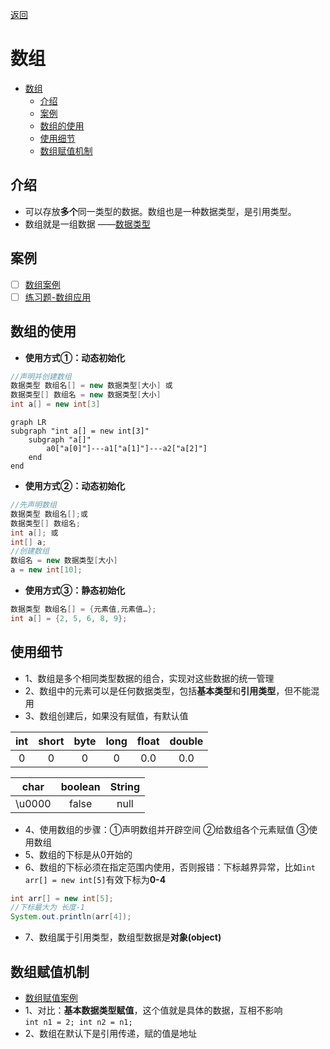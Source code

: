 [返回](数组、排序和查找.md)

# 数组
- [数组](#数组)
  - [介绍](#介绍)
  - [案例](#案例)
  - [数组的使用](#数组的使用)
  - [使用细节](#使用细节)
  - [数组赋值机制](#数组赋值机制)
## 介绍
- 可以存放**多个**同一类型的数据。数组也是一种数据类型，是引用类型。  
- 数组就是一组数据
——[数据类型](数据类型.md)

## 案例
- [ ] [数组案例](数组案例)
- [ ] [练习题-数组应用](练习题-数组应用.md)

## 数组的使用
- **使用方式①：动态初始化**
```java
//声明并创建数组
数据类型 数组名[] = new 数据类型[大小] 或
数据类型[] 数组名 = new 数据类型[大小] 
int a[] = new int[3]
```
```mermaid
graph LR
subgraph "int a[] = new int[3]"
    subgraph "a[]"
        a0["a[0]"]---a1["a[1]"]---a2["a[2]"]
    end
end
```

- **使用方式②：动态初始化**
```java
//先声明数组
数据类型 数组名[];或 
数据类型[] 数组名;
int a[]; 或
int[] a;
//创建数组
数组名 = new 数据类型[大小]
a = new int[10];
```
- **使用方式③：静态初始化**  
```java
数据类型 数组名[] = {元素值,元素值…};
int a[] = {2, 5, 6, 8, 9};
```

## 使用细节

- 1、数组是多个相同类型数据的组合，实现对这些数据的统一管理  
- 2、数组中的元素可以是任何数据类型，包括**基本类型**和**引用类型**，但不能混用
- 3、数组创建后，如果没有赋值，有默认值
<center>

|int|short|byte|long|float|double|
|:-:|:-:|:-:|:-:|:-:|:-:|
|0|0|0|0|0.0|0.0|

|char|boolean|String|
|:-:|:-:|:-:|
|\u0000|false|null|
</center>

- 4、使用数组的步骤：①声明数组并开辟空间 ②给数组各个元素赋值 ③使用数组
- 5、数组的下标是从0开始的
- 6、数组的下标必须在指定范围内使用，否则报错：下标越界异常，比如`int arr[] = new int[5]`有效下标为**0-4**
```java
int arr[] = new int[5];
//下标最大为 长度-1
System.out.println(arr[4]);
```
- 7、数组属于引用类型，数组型数据是**对象(object)**
## 数组赋值机制
<span id= "jump"> </sapn>

- [数组赋值案例](数组赋值案例.md)
- 1、对比：**基本数据类型赋值**，这个值就是具体的数据，互相不影响  
`int n1 = 2; int n2 = n1;`  
- 2、数组在默认下是引用传递，赋的值是地址



